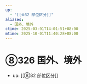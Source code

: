 ```yaml
---
up:
  - "[[⑧32 部位区分]]"
aliases:
  - 国外、境外
ctime: 2025-03-01T14:01:51+08:00
mtime: 2025-10-01T11:40:28+08:00
---
```


# ⑧326 国外、境外

- up: [[⑧32 部位区分]]
